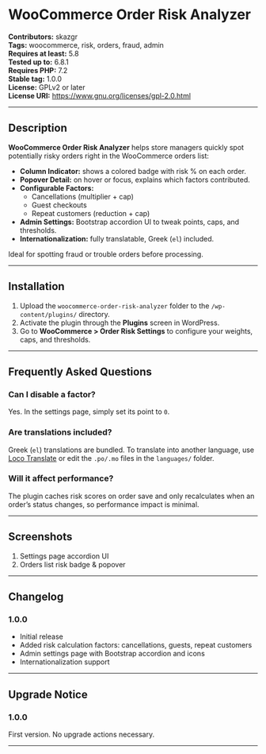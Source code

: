 # WooCommerce Order Risk Analyzer

**Contributors:** skazgr  
**Tags:** woocommerce, risk, orders, fraud, admin  
**Requires at least:** 5.8  
**Tested up to:** 6.8.1  
**Requires PHP:** 7.2  
**Stable tag:** 1.0.0  
**License:** GPLv2 or later  
**License URI:** https://www.gnu.org/licenses/gpl-2.0.html

---

## Description

**WooCommerce Order Risk Analyzer** helps store managers quickly spot potentially risky orders right in the WooCommerce orders list:

- **Column Indicator:** shows a colored badge with risk % on each order.  
- **Popover Detail:** on hover or focus, explains which factors contributed.  
- **Configurable Factors:**  
  - Cancellations (multiplier + cap)  
  - Guest checkouts  
  - Repeat customers (reduction + cap)  
- **Admin Settings:** Bootstrap accordion UI to tweak points, caps, and thresholds.  
- **Internationalization:** fully translatable, Greek (`el`) included.

Ideal for spotting fraud or trouble orders before processing.

---

## Installation

1. Upload the `woocommerce-order-risk-analyzer` folder to the `/wp-content/plugins/` directory.  
2. Activate the plugin through the **Plugins** screen in WordPress.  
3. Go to **WooCommerce > Order Risk Settings** to configure your weights, caps, and thresholds.

---

## Frequently Asked Questions

### Can I disable a factor?

Yes. In the settings page, simply set its point to `0`.

### Are translations included?

Greek (`el`) translations are bundled. To translate into another language, use [Loco Translate](https://wordpress.org/plugins/loco-translate/) or edit the `.po/.mo` files in the `languages/` folder.

### Will it affect performance?

The plugin caches risk scores on order save and only recalculates when an order’s status changes, so performance impact is minimal.

---

## Screenshots

1. Settings page accordion UI  
2. Orders list risk badge & popover

---

## Changelog

### 1.0.0

* Initial release  
* Added risk calculation factors: cancellations, guests, repeat customers  
* Admin settings page with Bootstrap accordion and icons  
* Internationalization support

---

## Upgrade Notice

### 1.0.0

First version. No upgrade actions necessary.

---
